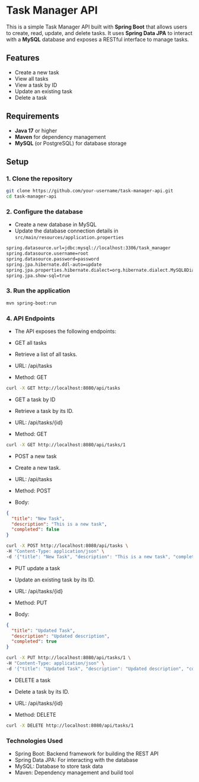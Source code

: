 # Task Manager API

This is a simple Task Manager API built with **Spring Boot** that allows users to create, read, update, and delete tasks. It uses **Spring Data JPA** to interact with a **MySQL** database and exposes a RESTful interface to manage tasks.

## Features

- Create a new task
- View all tasks
- View a task by ID
- Update an existing task
- Delete a task

## Requirements

- **Java 17** or higher
- **Maven** for dependency management
- **MySQL** (or PostgreSQL) for database storage

## Setup

### 1. Clone the repository
```bash
git clone https://github.com/your-username/task-manager-api.git
cd task-manager-api
```

### 2. Configure the database
- Create a new database in MySQL
- Update the database connection details in `src/main/resources/application.properties`
```bash
spring.datasource.url=jdbc:mysql://localhost:3306/task_manager
spring.datasource.username=root
spring.datasource.password=password
spring.jpa.hibernate.ddl-auto=update
spring.jpa.properties.hibernate.dialect=org.hibernate.dialect.MySQL8Dialect
spring.jpa.show-sql=true
```
### 3. Run the application
```bash
mvn spring-boot:run
```

### 4. API Endpoints
- The API exposes the following endpoints:

- GET all tasks
- Retrieve a list of all tasks.

- URL: /api/tasks
- Method: GET
```bash
curl -X GET http://localhost:8080/api/tasks
```
- GET a task by ID
- Retrieve a task by its ID.

- URL: /api/tasks/{id}
- Method: GET
```bash
curl -X GET http://localhost:8080/api/tasks/1
```
- POST a new task
- Create a new task.

- URL: /api/tasks
- Method: POST
- Body:
```json
{
  "title": "New Task",
  "description": "This is a new task",
  "completed": false
}
```

```bash
curl -X POST http://localhost:8080/api/tasks \
-H "Content-Type: application/json" \
-d '{"title": "New Task", "description": "This is a new task", "completed": false}'
```

- PUT update a task
- Update an existing task by its ID.

- URL: /api/tasks/{id}
- Method: PUT
- Body:
``` json
{
  "title": "Updated Task",
  "description": "Updated description",
  "completed": true
}
```
```bash
curl -X PUT http://localhost:8080/api/tasks/1 \
-H "Content-Type: application/json" \
-d '{"title": "Updated Task", "description": "Updated description", "completed": true}'
```
- DELETE a task
- Delete a task by its ID.

- URL: /api/tasks/{id}
- Method: DELETE
```bash
curl -X DELETE http://localhost:8080/api/tasks/1
```

### Technologies Used
- Spring Boot: Backend framework for building the REST API
- Spring Data JPA: For interacting with the database
- MySQL: Database to store task data
- Maven: Dependency management and build tool









